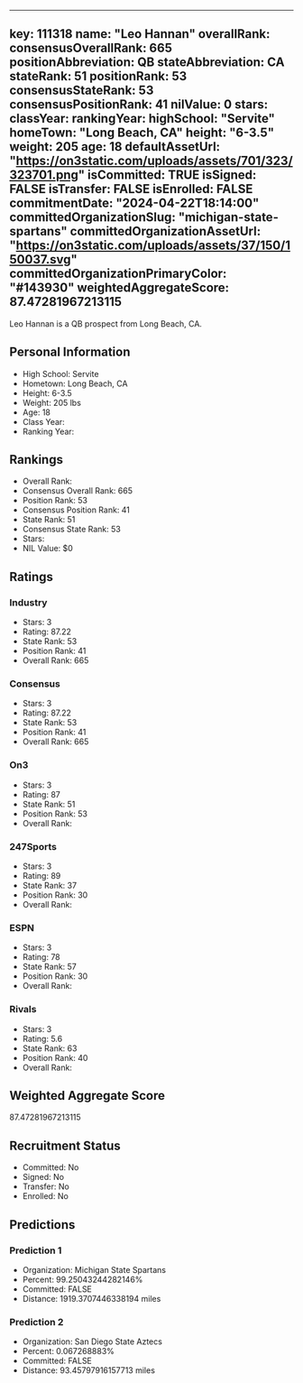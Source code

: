 ---
  key: 111318
  name: "Leo Hannan"
  overallRank: 
  consensusOverallRank: 665
  positionAbbreviation: QB
  stateAbbreviation: CA
  stateRank: 51
  positionRank: 53
  consensusStateRank: 53
  consensusPositionRank: 41
  nilValue: 0
  stars: 
  classYear: 
  rankingYear: 
  highSchool: "Servite"
  homeTown: "Long Beach, CA"
  height: "6-3.5"
  weight: 205
  age: 18
  defaultAssetUrl: "https://on3static.com/uploads/assets/701/323/323701.png"
  isCommitted: TRUE
  isSigned: FALSE
  isTransfer: FALSE
  isEnrolled: FALSE
  commitmentDate: "2024-04-22T18:14:00"
  committedOrganizationSlug: "michigan-state-spartans"
  committedOrganizationAssetUrl: "https://on3static.com/uploads/assets/37/150/150037.svg"
  committedOrganizationPrimaryColor: "#143930"
  weightedAggregateScore: 87.47281967213115
  ---
  
  Leo Hannan is a QB prospect from Long Beach, CA.
  
  ## Personal Information
  - High School: Servite
  - Hometown: Long Beach, CA
  - Height: 6-3.5
  - Weight: 205 lbs
  - Age: 18
  - Class Year: 
  - Ranking Year: 
  
  ## Rankings
  - Overall Rank: 
  - Consensus Overall Rank: 665
  - Position Rank: 53
  - Consensus Position Rank: 41
  - State Rank: 51
  - Consensus State Rank: 53
  - Stars: 
  - NIL Value: $0
  
  ## Ratings
  
  ### Industry
  - Stars: 3
  - Rating: 87.22
  - State Rank: 53
  - Position Rank: 41
  - Overall Rank: 665
  
  ### Consensus
  - Stars: 3
  - Rating: 87.22
  - State Rank: 53
  - Position Rank: 41
  - Overall Rank: 665
  
  ### On3
  - Stars: 3
  - Rating: 87
  - State Rank: 51
  - Position Rank: 53
  - Overall Rank: 
  
  ### 247Sports
  - Stars: 3
  - Rating: 89
  - State Rank: 37
  - Position Rank: 30
  - Overall Rank: 
  
  ### ESPN
  - Stars: 3
  - Rating: 78
  - State Rank: 57
  - Position Rank: 30
  - Overall Rank: 
  
  ### Rivals
  - Stars: 3
  - Rating: 5.6
  - State Rank: 63
  - Position Rank: 40
  - Overall Rank: 
  
  ## Weighted Aggregate Score
  87.47281967213115
  
  ## Recruitment Status
  - Committed: No
  - Signed: No
  - Transfer: No
  - Enrolled: No
  
  
  
  ## Predictions
  
  ### Prediction 1
  - Organization: Michigan State Spartans
  - Percent: 99.25043244282146%
  - Committed: FALSE
  - Distance: 1919.3707446338194 miles
  
  ### Prediction 2
  - Organization: San Diego State Aztecs
  - Percent: 0.067268883%
  - Committed: FALSE
  - Distance: 93.45797916157713 miles
  